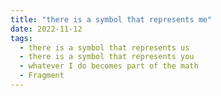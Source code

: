 ```yaml
---
title: "there is a symbol that represents me"
date: 2022-11-12
tags:
  - there is a symbol that represents us
  - there is a symbol that represents you
  - whatever I do becomes part of the math
  - Fragment
---
```

